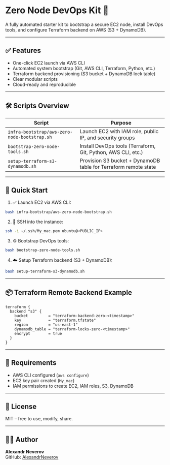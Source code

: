 # Zero Node DevOps Kit 🚀

A fully automated starter kit to bootstrap a secure EC2 node, install DevOps tools, and configure Terraform backend on AWS (S3 + DynamoDB).

---

## ✅ Features

- One-click EC2 launch via AWS CLI
- Automated system bootstrap (Git, AWS CLI, Terraform, Python, etc.)
- Terraform backend provisioning (S3 bucket + DynamoDB lock table)
- Clear modular scripts
- Cloud-ready and reproducible

---

## 🛠️ Scripts Overview

| Script                                  | Purpose                                                        |
|-----------------------------------------|----------------------------------------------------------------|
| `infra-bootstrap/aws-zero-node-bootstrap.sh` | Launch EC2 with IAM role, public IP, and security groups       |
| `bootstrap-zero-node-tools.sh`         | Install DevOps tools (Terraform, Git, Python, AWS CLI, etc.)   |
| `setup-terraform-s3-dynamodb.sh`       | Provision S3 bucket + DynamoDB table for Terraform remote state|

---

## 🚀 Quick Start

1. ✅ Launch EC2 via AWS CLI:
```bash
bash infra-bootstrap/aws-zero-node-bootstrap.sh
```

2. 🔐 SSH into the instance:
```bash
ssh -i ~/.ssh/My_mac.pem ubuntu@<PUBLIC_IP>
```

3. ⚙️ Bootstrap DevOps tools:
```bash
bash bootstrap-zero-node-tools.sh
```

4. ☁️ Setup Terraform backend (S3 + DynamoDB):
```bash
bash setup-terraform-s3-dynamodb.sh
```

---

## 📦 Terraform Remote Backend Example

```hcl
terraform {
  backend "s3" {
    bucket         = "terraform-backend-zero-<timestamp>"
    key            = "terraform.tfstate"
    region         = "us-east-1"
    dynamodb_table = "terraform-locks-zero-<timestamp>"
    encrypt        = true
  }
}
```

---

## 🧪 Requirements

- AWS CLI configured (`aws configure`)
- EC2 key pair created (`My_mac`)
- IAM permissions to create EC2, IAM roles, S3, DynamoDB

---

## 📄 License

MIT – free to use, modify, share.

---

## 👨‍💻 Author

**Alexandr Neverov**  
GitHub: [AlexandrNeverov](https://github.com/AlexandrNeverov)
